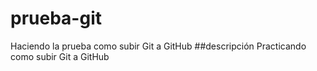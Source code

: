 # prueba-git
Haciendo la prueba como subir Git a GitHub
##descripción
Practicando como subir Git a GitHub
